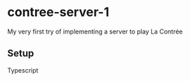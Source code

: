 # contree-server-1
My very first try of implementing a server to play La Contrée

## Setup
Typescript
